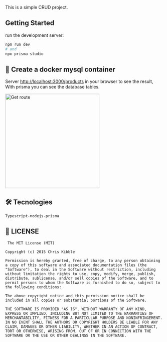 This is a simple CRUD project.

## Getting Started

run the development server:

```bash
npm run dev
# and
npx prisma studio
```

## 🐳 Create a docker mysql container

Server [http://localhost:3000/products](http://localhost:3000/products) in your browser to see the result,
With prisma you can see the database tables.

<img width="300px" src="./preview/query.png" alt="Get route"/>

## 🛠️ Tecnologies

```
Typescript-nodejs-prisma

```

## 📝 LICENSE

```
 The MIT License (MIT)

Copyright (c) 2015 Chris Kibble

Permission is hereby granted, free of charge, to any person obtaining a copy of this software and associated documentation files (the "Software"), to deal in the Software without restriction, including without limitation the rights to use, copy, modify, merge, publish, distribute, sublicense, and/or sell copies of the Software, and to permit persons to whom the Software is furnished to do so, subject to the following conditions:

The above copyright notice and this permission notice shall be included in all copies or substantial portions of the Software.

THE SOFTWARE IS PROVIDED "AS IS", WITHOUT WARRANTY OF ANY KIND, EXPRESS OR IMPLIED, INCLUDING BUT NOT LIMITED TO THE WARRANTIES OF MERCHANTABILITY, FITNESS FOR A PARTICULAR PURPOSE AND NONINFRINGEMENT. IN NO EVENT SHALL THE AUTHORS OR COPYRIGHT HOLDERS BE LIABLE FOR ANY CLAIM, DAMAGES OR OTHER LIABILITY, WHETHER IN AN ACTION OF CONTRACT, TORT OR OTHERWISE, ARISING FROM, OUT OF OR IN CONNECTION WITH THE SOFTWARE OR THE USE OR OTHER DEALINGS IN THE SOFTWARE.
```
